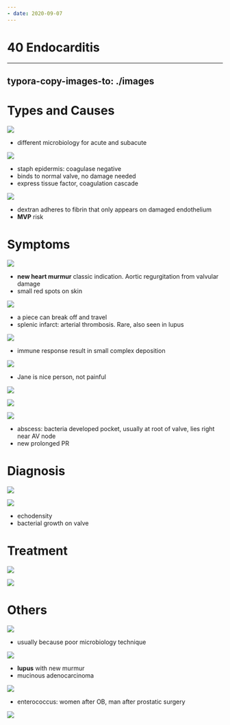 ```yaml
---
- date: 2020-09-07
---
```


# 40 Endocarditis
---

## typora-copy-images-to: ./images

# Types and Causes

<!-- 2 types of endocarditis, different symptoms, causes -->

![](https://photos.thisispiggy.com/file/wikiFiles/QqrqIYT.jpg)

- different microbiology for acute and subacute

<!-- endocarditis acute and subacute causes -->

![](https://photos.thisispiggy.com/file/wikiFiles/VJNWUtM.jpg)

- staph epidermis: coagulase negative
- binds to normal valve, no damage needed
- express tissue factor, coagulation cascade

![](https://photos.thisispiggy.com/file/wikiFiles/45tvkFM.jpg)

- dextran adheres to fibrin that only appears on damaged endothelium
- **MVP** risk

# Symptoms

<!-- endocarditis symptoms, special symptoms -->

![](https://photos.thisispiggy.com/file/wikiFiles/msYDEbn.jpg)

- **new heart murmur** classic indication. Aortic regurgitation from valvular damage
- small red spots on skin

![](https://photos.thisispiggy.com/file/wikiFiles/rN3sdwy.jpg)

- a piece can break off and travel
- splenic infarct: arterial thrombosis. Rare, also seen in lupus

![](https://photos.thisispiggy.com/file/wikiFiles/0PLfZM6.jpg)

- immune response result in small complex deposition

![](https://photos.thisispiggy.com/file/wikiFiles/8x9JOZ5.jpg)

- Jane is nice person, not painful

![](https://photos.thisispiggy.com/file/wikiFiles/wTzE4Pd.jpg)

![](https://photos.thisispiggy.com/file/wikiFiles/84066736-881A-4456-B1B9-57E4A84F0EC9.jpg)

![](https://photos.thisispiggy.com/file/wikiFiles/DxFsV91.jpg)

- abscess: bacteria developed pocket, usually at root of valve, lies right near AV node
- new prolonged PR

# Diagnosis

<!-- endocarditis diagnosis -->

![](https://photos.thisispiggy.com/file/wikiFiles/1RXbWOM.jpg)

![](https://photos.thisispiggy.com/file/wikiFiles/bAIJSGD.jpg)

- echodensity
- bacterial growth on valve

# Treatment

<!-- endocarditis treatment, prophylaxis, when -->

![](https://photos.thisispiggy.com/file/wikiFiles/tep4hNI.jpg)

![](https://photos.thisispiggy.com/file/wikiFiles/AbN9XgH.jpg)

# Others

<!-- culture negative endocarditis is, causes -->

![](https://photos.thisispiggy.com/file/wikiFiles/1Uk66rN.jpg)

- usually because poor microbiology technique

<!-- lupus endocarditis is, symptoms, also seen when -->

![](https://photos.thisispiggy.com/file/wikiFiles/tPJ7Urr.jpg)

- **lupus** with new murmur
- mucinous adenocarcinoma

<!-- other types of endocarditis -->

![](https://photos.thisispiggy.com/file/wikiFiles/8p1EyMr.jpg)

- enterococcus: women after OB, man after prostatic surgery

![](https://photos.thisispiggy.com/file/wikiFiles/iPpAxXo.jpg)
